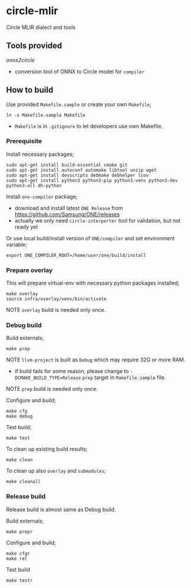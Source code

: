 # circle-mlir

Circle MLIR dialect and tools

## Tools provided

_onnx2circle_
- conversion tool of ONNX to Circle model for `compiler`

## How to build

Use provided `Makefile.sample` or create your own `Makefile`;
```
ln -s Makefile.sample Makefile
```
- `Makefile` is in `.gitignore` to let developers use own Makefile.

### Prerequisite

Install necessary packages;
```
sudo apt-get install build-essential cmake git
sudo apt-get install autoconf automake libtool unzip wget
sudo apt-get install devscripts debmake debhelper lcov
sudo apt-get install python3 python3-pip python3-venv python3-dev python3-all dh-python
```

Install `one-compiler` package;
- download and install latest `ONE Release` from https://github.com/Samsung/ONE/releases
- actually we only need `circle-interperter` tool for validation, but not ready yet

Or use local build/install version of `ONE/compiler` and set environment variable;
```
export ONE_COMPILER_ROOT=/home/user/one/build/install
```

### Prepare overlay

This will prepare virtual-env with necessary python packages installed;
```
make overlay
source infra/overlay/venv/bin/activate
```

NOTE `overlay` build is needed only once.

### Debug build

Build externals;
```
make prep
```

NOTE `llvm-project` is built as `Debug` which may require 32G or more RAM.
- if build fails for some reason, please change to `-DCMAKE_BUILD_TYPE=Release`
  `prep` target in `Makefile.sample` file.

NOTE `prep` build is needed only once.

Configure and build;
```
make cfg
make debug
```

Test build;
```
make test
```

To clean up existing build results;
```
make clean
```

To clean up also `overlay` and `submodules`;
```
make cleanall
```

### Release build

Release build is almost same as Debug build.

Build externals;
```
make prepr
```

Configure and build;
```
make cfgr
make rel
```

Test build
```
make testr
```
